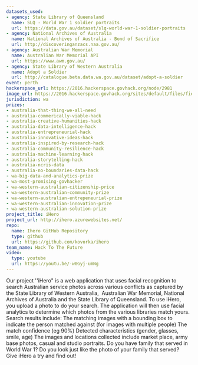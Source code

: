 ```yaml
---
datasets_used:
- agency: State Library of Queensland
  name: SLQ - World War 1 soldier portraits
  url: https://data.gov.au/dataset/slq-world-war-1-soldier-portraits
- agency: National Archives of Australia
  name: National Archives of Australia - Bond of Sacrifice
  url: http://discoveringanzacs.naa.gov.au/
- agency: Australian War Memorial
  name: Australian War Memorial API
  url: https://www.awm.gov.au/
- agency: State Library of Western Australia
  name: Adopt a Soldier
  url: http://catalogue.beta.data.wa.gov.au/dataset/adopt-a-soldier
event: perth
hackerspace_url: https://2016.hackerspace.govhack.org/node/2981
image_url: https://2016.hackerspace.govhack.org/sites/default/files/field/image/Hack_to_the_Future_600x267.png
jurisdiction: wa
prizes:
- australia-that-thing-we-all-need
- australia-commerically-viable-hack
- australia-creative-humanities-hack
- australia-data-intelligence-hack
- australia-entrepreneurial-hack
- australia-innovative-ideas-hack
- australia-inspired-by-research-hack
- australia-community-resilience-hack
- australia-machine-learning-hack
- australia-storytelling-hack
- australia-ncris-data
- australia-no-boundaries-data-hack
- wa-big-data-and-analytics-prize
- wa-most-promising-govhacker
- wa-western-australian-citizenship-price
- wa-western-australian-community-prize
- wa-western-australian-entrepeneurial-prize
- wa-western-australian-innovation-prize
- wa-western-australian-solution-prize
project_title: iHero
project_url: http://ihero.azurewebsites.net/
repo:
  name: Ihero GitHub Repository
  type: github
  url: https://github.com/kovorka/ihero
team_name: Hack To The Future
video:
  type: youtube
  url: https://youtu.be/-w0Gyj-umNg
---
```


Our project ''iHero" is a web application that uses facial recognition to search Australian service photos across various conflicts as captured by the State Library of Western Australia,  Australian War Memorial, National Archives of Australia and the State Library of Queensland.
To use iHero, you upload a photo to do your search. The application will then use facial analytics to determine which photos from the various libraries match yours.
Search results include:
The matching images with a bounding box to indicate the person matched against (for images with multiple people)
The match confidence (eg 90%)
Detected characteristics (gender, glasses, smile, age)
The images and locations collected include market place, army base photos, casual and studio portraits.
Do you have family that served in World War 1? Do you look just like the photo of your family that served?  Give iHero a try and find out!